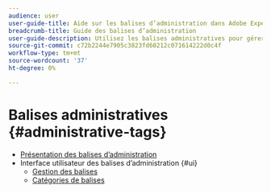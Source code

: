 ```yaml
---
audience: user
user-guide-title: Aide sur les balises d’administration dans Adobe Experience Platform
breadcrumb-title: Guide des balises d’administration
user-guide-description: Utilisez les balises administratives pour gérer les taxonomies des métadonnées. Découvrez comment créer des catégories de balises et des balises.
source-git-commit: c72b2244e7905c3823fd60212c071614222d0c4f
workflow-type: tm+mt
source-wordcount: '37'
ht-degree: 0%

---
```



# Balises administratives {#administrative-tags}

* [Présentation des balises d’administration](overview.md)
* Interface utilisateur des balises d’administration {#ui}
   * [Gestion des balises](ui/managing-tags.md)
   * [Catégories de balises](ui/tags-categories.md)
